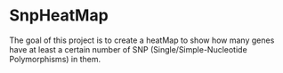 # SnpHeatMap
The goal of this project is to create a heatMap to show how many genes have at least a certain number of SNP (Single/Simple-Nucleotide Polymorphisms) in them.
